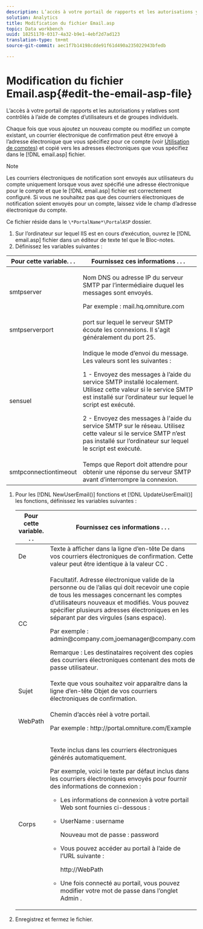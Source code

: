 ```yaml
---
description: L’accès à votre portail de rapports et les autorisations y relatives sont contrôlés à l’aide de comptes d’utilisateurs et de groupes individuels.
solution: Analytics
title: Modification du fichier Email.asp
topic: Data workbench
uuid: 18251170-0317-4a32-b9e1-4ebf2d7ad123
translation-type: tm+mt
source-git-commit: aec1f7b14198cdde91f61d490a235022943bfedb

---
```



# Modification du fichier Email.asp{#edit-the-email-asp-file}

L’accès à votre portail de rapports et les autorisations y relatives sont contrôlés à l’aide de comptes d’utilisateurs et de groupes individuels.

Chaque fois que vous ajoutez un nouveau compte ou modifiez un compte existant, un courrier électronique de confirmation peut être envoyé à l’adresse électronique que vous spécifiez pour ce compte (voir [Utilisation de comptes](../../../home/c-rpt-oview/c-admin-rpt/c-work-accts/c-work-accts.md#concept-c933a1940bda4a3489d61d8af315e45d)) et copié vers les adresses électroniques que vous spécifiez dans le [!DNL email.asp] fichier.

>[!NOTE]
>
>Les courriers électroniques de notification sont envoyés aux utilisateurs du compte uniquement lorsque vous avez spécifié une adresse électronique pour le compte et que le [!DNL email.asp] fichier est correctement configuré. Si vous ne souhaitez pas que des courriers électroniques de notification soient envoyés pour un compte, laissez vide le champ d’adresse électronique du compte.

Ce fichier réside dans le `\*PortalName*\PortalASP` dossier.

1. Sur l’ordinateur sur lequel IIS est en cours d’exécution, ouvrez le [!DNL email.asp] fichier dans un éditeur de texte tel que le Bloc-notes.
1. Définissez les variables suivantes :

<table id="table_44F52DA266364DF993C40678A28E0F0D"> 
 <thead> 
  <tr> 
   <th colname="col1" class="entry"> Pour cette variable. . . </th> 
   <th colname="col2" class="entry"> Fournissez ces informations . . . </th> 
  </tr> 
 </thead>
 <tbody> 
  <tr> 
   <td colname="col1"> smtpserver </td> 
   <td colname="col2"> <p>Nom DNS ou adresse IP du serveur SMTP par l’intermédiaire duquel les messages sont envoyés. </p> <p>Par exemple : <span class="filepath"> mail.hq.omniture.com</span></p> </td> 
  </tr> 
  <tr> 
   <td colname="col1"> smtpserverport </td> 
   <td colname="col2"> port sur lequel le serveur SMTP écoute les connexions. Il s'agit généralement du port 25. </td> 
  </tr> 
  <tr> 
   <td colname="col1"> sensuel </td> 
   <td colname="col2"> <p>Indique le mode d’envoi du message. Les valeurs sont les suivantes : </p> <p>1 - Envoyez des messages à l’aide du service SMTP installé localement. Utilisez cette valeur si le service SMTP est installé sur l’ordinateur sur lequel le script est exécuté. </p> <p>2 - Envoyez des messages à l'aide du service SMTP sur le réseau. Utilisez cette valeur si le service SMTP n’est pas installé sur l’ordinateur sur lequel le script est exécuté. </p> </td> 
  </tr> 
  <tr> 
   <td colname="col1"> smtpconnectiontimeout </td> 
   <td colname="col2">Temps que <span class="wintitle"> Report</span> doit attendre pour obtenir une réponse du serveur SMTP avant d’interrompre la connexion. </td> 
  </tr> 
 </tbody> 
</table>

1. Pour les [!DNL NewUserEmail()] fonctions et [!DNL UpdateUserEmail()] les fonctions, définissez les variables suivantes :

   <table id="table_91C5E36B84A94C4097EE5993592BE587"> 
   <thead> 
   <tr> 
      <th colname="col1" class="entry"> Pour cette variable. . . </th> 
      <th colname="col2" class="entry"> Fournissez ces informations . . . </th> 
   </tr> 
   </thead>
   <tbody> 
   <tr> 
      <td colname="col1"> De </td> 
      <td colname="col2">Texte à afficher dans la ligne d’en-tête De dans vos courriers électroniques de confirmation. Cette valeur peut être identique à la valeur <span class="wintitle"> CC</span> . </td> 
   </tr> 
   <tr> 
      <td colname="col1"> CC </td> 
      <td colname="col2"> <p>Facultatif. Adresse électronique valide de la personne ou de l’alias qui doit recevoir une copie de tous les messages concernant les comptes d’utilisateurs nouveaux et modifiés. Vous pouvez spécifier plusieurs adresses électroniques en les séparant par des virgules (sans espace). </p> <p>Par exemple : <span class="filepath"> admin@company.com,joemanager@company.com</span></p> <p> <p>Remarque :  Les destinataires reçoivent des copies des courriers électroniques contenant des mots de passe utilisateur. </p> </p> </td> 
   </tr> 
   <tr> 
      <td colname="col1"> Sujet </td> 
      <td colname="col2"> Texte que vous souhaitez voir apparaître dans la ligne d’en-tête Objet de vos courriers électroniques de confirmation. </td> 
   </tr> 
   <tr> 
      <td colname="col1"> WebPath </td> 
      <td colname="col2"> <p>Chemin d’accès réel à votre portail. </p> <p>Par exemple : <span class="filepath"> http://portal.omniture.com/Example</span></p> </td> 
   </tr> 
   <tr> 
      <td colname="col1"> Corps </td> 
      <td colname="col2"> <p>Texte inclus dans les courriers électroniques générés automatiquement. </p> <p>Par exemple, voici le texte par défaut inclus dans les courriers électroniques envoyés pour fournir des informations de connexion : 
      <ul id="ul_7FF2E7399AB64D279EC5794AB02C9749">
      <li id="li_7CBCC5CFF9E04776BBC893278785AEE7">Les informations de connexion à votre portail Web sont fournies ci-dessous : </li>
      <li id="li_5346F0AB3568444B88117C295D8E99C5"><p>UserName : username </p><p>Nouveau mot de passe : password </p></li>
      <li id="li_B0D1FAE818BA42CF8546796800A1AA08"><p>Vous pouvez accéder au portail à l’aide de l’URL suivante : </p><p><span class="filepath"> http://WebPath</span></p></li>
      <li id="li_7CD71EBDFA1D418F960040569CD511EB">Une fois connecté au portail, vous pouvez modifier votre mot de passe dans l’onglet <span class="wintitle"> Admin</span> . </li>
      </ul></p> </td> 
   </tr> 
   </tbody> 
   </table>

1. Enregistrez et fermez le fichier.
